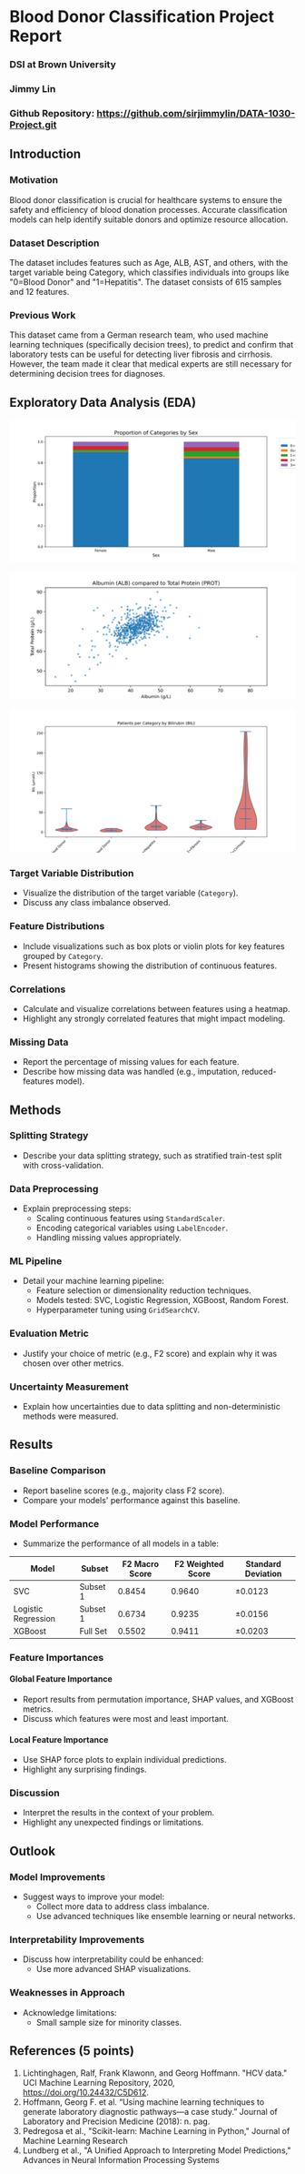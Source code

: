 # Blood Donor Classification Project Report

### DSI at Brown University

### Jimmy Lin

### Github Repository: https://github.com/sirjimmylin/DATA-1030-Project.git

## Introduction 

### Motivation
Blood donor classification is crucial for healthcare systems to ensure the safety and efficiency of blood donation processes. Accurate classification models can help identify suitable donors and optimize resource allocation.

### Dataset Description
The dataset includes features such as Age, ALB, AST, and others, with the target variable being Category, which classifies individuals into groups like "0=Blood Donor" and "1=Hepatitis". The dataset consists of 615 samples and 12 features.

### Previous Work
This dataset came from a German research team, who used machine learning techniques (specifically decision trees), to predict and confirm that laboratory tests can be useful for detecting liver fibrosis and cirrhosis. However, the team made it clear that medical experts are still necessary for determining decision trees for diagnoses. 

## Exploratory Data Analysis (EDA) 
![Sex Proportion](../figures/sexproportion.png)

![Albumin](../figures/albumin.png)

![Bilirubin](../figures/bilirubin.png)
### Target Variable Distribution
- Visualize the distribution of the target variable (`Category`).
- Discuss any class imbalance observed.

### Feature Distributions
- Include visualizations such as box plots or violin plots for key features grouped by `Category`.
- Present histograms showing the distribution of continuous features.

### Correlations
- Calculate and visualize correlations between features using a heatmap.
- Highlight any strongly correlated features that might impact modeling.

### Missing Data
- Report the percentage of missing values for each feature.
- Describe how missing data was handled (e.g., imputation, reduced-features model).

## Methods 

### Splitting Strategy
- Describe your data splitting strategy, such as stratified train-test split with cross-validation.

### Data Preprocessing
- Explain preprocessing steps:
  - Scaling continuous features using `StandardScaler`.
  - Encoding categorical variables using `LabelEncoder`.
  - Handling missing values appropriately.

### ML Pipeline
- Detail your machine learning pipeline:
  - Feature selection or dimensionality reduction techniques.
  - Models tested: SVC, Logistic Regression, XGBoost, Random Forest.
  - Hyperparameter tuning using `GridSearchCV`.

### Evaluation Metric
- Justify your choice of metric (e.g., F2 score) and explain why it was chosen over other metrics.

### Uncertainty Measurement
- Explain how uncertainties due to data splitting and non-deterministic methods were measured.

## Results 

### Baseline Comparison
- Report baseline scores (e.g., majority class F2 score).
- Compare your models' performance against this baseline.

### Model Performance
- Summarize the performance of all models in a table:

| Model               | Subset   | F2 Macro Score | F2 Weighted Score | Standard Deviation |
|---------------------|----------|----------------|-------------------|--------------------|
| SVC                 | Subset 1 | 0.8454         | 0.9640            | ±0.0123            |
| Logistic Regression | Subset 1 | 0.6734         | 0.9235            | ±0.0156            |
| XGBoost             | Full Set | 0.5502         | 0.9411            | ±0.0203            |

### Feature Importances

#### Global Feature Importance
- Report results from permutation importance, SHAP values, and XGBoost metrics.
- Discuss which features were most and least important.

#### Local Feature Importance
- Use SHAP force plots to explain individual predictions.
- Highlight any surprising findings.

### Discussion
- Interpret the results in the context of your problem.
- Highlight any unexpected findings or limitations.

## Outlook 

### Model Improvements
- Suggest ways to improve your model:
  - Collect more data to address class imbalance.
  - Use advanced techniques like ensemble learning or neural networks.

### Interpretability Improvements
- Discuss how interpretability could be enhanced:
  - Use more advanced SHAP visualizations.

### Weaknesses in Approach
- Acknowledge limitations:
  - Small sample size for minority classes.

## References (5 points)

1. Lichtinghagen, Ralf, Frank Klawonn, and Georg Hoffmann. "HCV data." UCI Machine Learning Repository, 2020, https://doi.org/10.24432/C5D612.
2. Hoffmann, Georg F. et al. “Using machine learning techniques to generate laboratory diagnostic pathways—a case study.” Journal of Laboratory and Precision Medicine (2018): n. pag.
3. Pedregosa et al., "Scikit-learn: Machine Learning in Python," Journal of Machine Learning Research
4. Lundberg et al., "A Unified Approach to Interpreting Model Predictions," Advances in Neural Information Processing Systems

